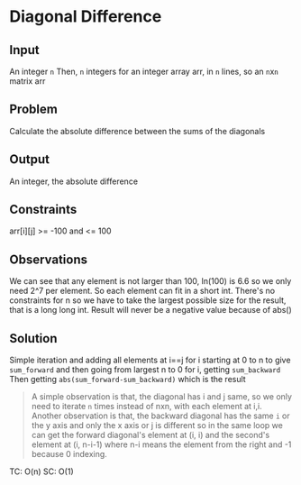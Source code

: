 # Diagonal Difference
## Input
An integer `n` 
Then, `n` integers for an integer array arr, in `n` lines, so an `n`x`n` matrix arr
## Problem
Calculate the absolute difference between the sums of the diagonals
## Output
An integer, the absolute difference
## Constraints
arr[i][j] >= -100 and <= 100
## Observations
We can see that any element is not larger than 100, ln(100) is 6.6 so we only need 2^7 per element. So each element can fit in a short int.
There's no constraints for n so we have to take the largest possible size for the result, that is a long long int.
Result will never be a negative value because of abs()
## Solution
Simple iteration and adding all elements at i==j for i starting at 0 to n to give `sum_forward` and then going from largest n to 0 for i, getting `sum_backward`
Then getting `abs(sum_forward-sum_backward)` which is the result

> A simple observation is that, the diagonal has i and j same, so we only need to iterate `n` times instead of nxn, with each element at i,i. Another observation is that, the backward diagonal has the same `i` or the y axis and only the x axis or j is different so in the same loop we can get the forward diagonal's element at (i, i) and the second's element at (i, n-i-1) where n-i means the element from the right and -1 because 0 indexing.

TC: O(n) SC: O(1)
